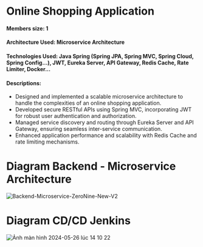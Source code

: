 # Online Shopping Application
#### Members size: 1
#### Architecture Used: Microservice Architecture
#### Technologies Used: Java Spring (Spring JPA, Spring MVC, Spring Cloud, Spring Config…), JWT, Eureka Server, API Gateway, Redis Cache, Rate Limiter, Docker...
#### Descriptions: 
-	Designed and implemented a scalable microservice architecture to handle the complexities of an online shopping application.
-	Developed secure RESTful APIs using Spring MVC, incorporating JWT for robust user authentication and authorization.
-	Managed service discovery and routing through Eureka Server and API Gateway, ensuring seamless inter-service communication.
-	Enhanced application performance and scalability with Redis Cache and rate limiting mechanisms.

# Diagram Backend - Microservice Architecture
![Backend-Microservice-ZeroNine-New-V2](https://github.com/tranquanghuy-09/online-shopping-application/assets/107989088/7015c5ae-a7b4-418c-af65-6f15da018a1e)

# Diagram CD/CD Jenkins
![Ảnh màn hình 2024-05-26 lúc 14 10 22](https://github.com/tranquanghuy-09/online-shopping-application/assets/107989088/0112472f-6d3a-4a3e-876e-95da07804da2)
